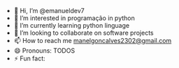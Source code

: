 - 👋 Hi, I’m @emanueldev7
- 👀 I’m interested in programação in python
- 🌱 I’m currently learning python linguage
- 💞️ I’m looking to collaborate on software projects
- 📫 How to reach me manelgoncalves2302@gmail.com
- 😄 Pronouns: TODOS
- ⚡ Fun fact: 

<!---
emanueldev7/emanueldev7 is a ✨ special ✨ repository because its `README.md` (this file) appears on your GitHub profile.
You can click the Preview link to take a look at your changes.
--->
